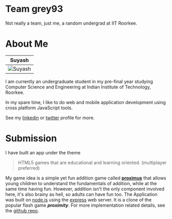 Team grey93
================

Not really a team, just me, a random undergrad at IIT Roorkee.


About Me
===========================

| Suyash |
|--- |
| ![Suyash](https://pbs.twimg.com/profile_images/486906867512123392/-0FKVMUX_400x400.jpeg)

I am currently an undergraduate student in my pre-final year studying Computer Science and Engineering at Indian Institute of Technology, Roorkee.

In my spare time, I like to do web and mobile application development using cross platform JavaScript tools. 

See my [linkedin](https://in.linkedin.com/in/grey93) or [twitter](https://twitter.com/_grey93) profile for more.


Submission
=======

I have built an app under the theme
> HTML5 games that are educational and learning oriented. (multiplayer preferred)

My game idea is a simple yet fun addition game called [**proximus**](http://ugkkaf048439.grey93.koding.io/) 
that allows young children to understand the fundamentals of addition, while at the same time having fun.
However, addition isn't the only component involved here, it's also brainy as hell, so adults can have fun too.
The Application was built on [node.js](https://nodejs.org) using the [express](http://expressjs.com) web server.
It is a clone of the popular flash game ***proximity***.
For more implementation related details, see the [github repo](https://github.com/grey93/proximus#proximus).
